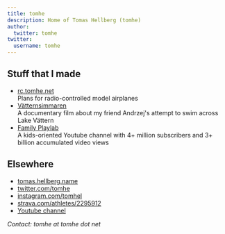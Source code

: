 ```yaml
---
title: tomhe
description: Home of Tomas Hellberg (tomhe)
author:
  twitter: tomhe
twitter:
  username: tomhe
---
```

## Stuff that I made

* [rc.tomhe.net](https://rc.tomhe.net)<br/>Plans for radio-controlled model airplanes
* [Vätternsimmaren](./vatternsimmaren/)<br/>A documentary film about my friend Andrzej's attempt to swim across Lake Vättern
* [Family Playlab](https://www.youtube.com/familyplaylab)<br/>A kids-oriented Youtube channel with 4+ million subscribers and 3+ billion accumulated video views

## Elsewhere

* [tomas.hellberg.name](https://tomas.hellberg.name)
* [twitter.com/tomhe](https://twitter.com/tomhe)
* [instagram.com/tomhel](https://instagram.com/tomhel)
* [strava.com/athletes/2295912](https://www.strava.com/athletes/2295912)
* [Youtube channel](https://www.youtube.com/channel/UCayYz0uzTzqtHtPVTZ4ubsQ)

<address>Contact: tomhe at tomhe dot net</address>
